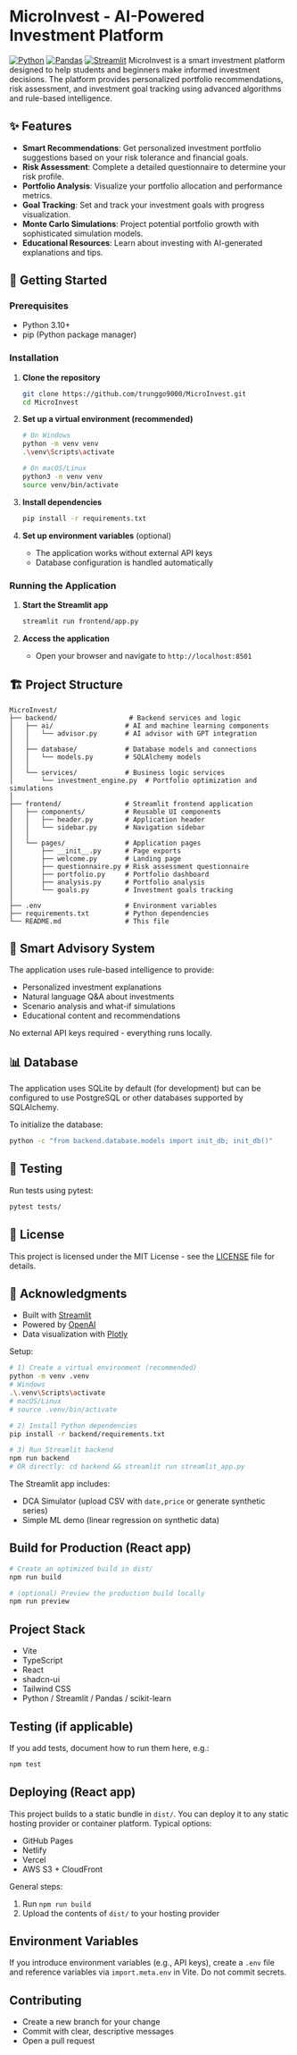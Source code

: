 # MicroInvest - AI-Powered Investment Platform

[![Python](https://img.shields.io/badge/Python-3.10%2B-3776AB?logo=python&logoColor=white)](https://www.python.org/)
[![Pandas](https://img.shields.io/badge/Pandas-2.x-150458?logo=pandas&logoColor=white)](https://pandas.pydata.org/)
[![Streamlit](https://img.shields.io/badge/Streamlit-1.x-FF4B4B?logo=streamlit&logoColor=white)](https://streamlit.io/)
MicroInvest is a smart investment platform designed to help students and beginners make informed investment decisions. The platform provides personalized portfolio recommendations, risk assessment, and investment goal tracking using advanced algorithms and rule-based intelligence.

## ✨ Features

- **Smart Recommendations**: Get personalized investment portfolio suggestions based on your risk tolerance and financial goals.
- **Risk Assessment**: Complete a detailed questionnaire to determine your risk profile.
- **Portfolio Analysis**: Visualize your portfolio allocation and performance metrics.
- **Goal Tracking**: Set and track your investment goals with progress visualization.
- **Monte Carlo Simulations**: Project potential portfolio growth with sophisticated simulation models.
- **Educational Resources**: Learn about investing with AI-generated explanations and tips.

## 🚀 Getting Started

### Prerequisites

- Python 3.10+
- pip (Python package manager)

### Installation

1. **Clone the repository**
   ```bash
   git clone https://github.com/trunggo9000/MicroInvest.git
   cd MicroInvest
   ```

2. **Set up a virtual environment (recommended)**
   ```bash
   # On Windows
   python -m venv venv
   .\venv\Scripts\activate
   
   # On macOS/Linux
   python3 -m venv venv
   source venv/bin/activate
   ```

3. **Install dependencies**
   ```bash
   pip install -r requirements.txt
   ```

4. **Set up environment variables** (optional)
   - The application works without external API keys
   - Database configuration is handled automatically

### Running the Application

1. **Start the Streamlit app**
   ```bash
   streamlit run frontend/app.py
   ```

2. **Access the application**
   - Open your browser and navigate to `http://localhost:8501`

## 🏗️ Project Structure

```
MicroInvest/
├── backend/                  # Backend services and logic
│   ├── ai/                  # AI and machine learning components
│   │   └── advisor.py       # AI advisor with GPT integration
│   │
│   ├── database/            # Database models and connections
│   │   └── models.py        # SQLAlchemy models
│   │
│   └── services/            # Business logic services
│       └── investment_engine.py  # Portfolio optimization and simulations
│
├── frontend/                # Streamlit frontend application
│   ├── components/          # Reusable UI components
│   │   ├── header.py        # Application header
│   │   └── sidebar.py       # Navigation sidebar
│   │
│   └── pages/               # Application pages
│       ├── __init__.py      # Page exports
│       ├── welcome.py       # Landing page
│       ├── questionnaire.py # Risk assessment questionnaire
│       ├── portfolio.py     # Portfolio dashboard
│       ├── analysis.py      # Portfolio analysis
│       └── goals.py         # Investment goals tracking
│
├── .env                     # Environment variables
├── requirements.txt         # Python dependencies
└── README.md                # This file
```

## 🧠 Smart Advisory System

The application uses rule-based intelligence to provide:
- Personalized investment explanations
- Natural language Q&A about investments
- Scenario analysis and what-if simulations
- Educational content and recommendations

No external API keys required - everything runs locally.

## 📊 Database

The application uses SQLite by default (for development) but can be configured to use PostgreSQL or other databases supported by SQLAlchemy.

To initialize the database:
```bash
python -c "from backend.database.models import init_db; init_db()"
```

## 🧪 Testing

Run tests using pytest:
```bash
pytest tests/
```

## 📝 License

This project is licensed under the MIT License - see the [LICENSE](LICENSE) file for details.

## 🙏 Acknowledgments

- Built with [Streamlit](https://streamlit.io/)
- Powered by [OpenAI](https://openai.com/)
- Data visualization with [Plotly](https://plotly.com/python/)

Setup:
```sh
# 1) Create a virtual environment (recommended)
python -m venv .venv
# Windows
.\.venv\Scripts\activate
# macOS/Linux
# source .venv/bin/activate

# 2) Install Python dependencies
pip install -r backend/requirements.txt

# 3) Run Streamlit backend
npm run backend
# OR directly: cd backend && streamlit run streamlit_app.py
```

The Streamlit app includes:
- DCA Simulator (upload CSV with `date,price` or generate synthetic series)
- Simple ML demo (linear regression on synthetic data)

## Build for Production (React app)
```sh
# Create an optimized build in dist/
npm run build

# (optional) Preview the production build locally
npm run preview
```

## Project Stack
- Vite
- TypeScript
- React
- shadcn-ui
- Tailwind CSS
- Python / Streamlit / Pandas / scikit-learn

## Testing (if applicable)
If you add tests, document how to run them here, e.g.:
```sh
npm test
```

## Deploying (React app)
This project builds to a static bundle in `dist/`. You can deploy it to any static hosting provider or container platform. Typical options:
- GitHub Pages
- Netlify
- Vercel
- AWS S3 + CloudFront

General steps:
1) Run `npm run build`
2) Upload the contents of `dist/` to your hosting provider

## Environment Variables
If you introduce environment variables (e.g., API keys), create a `.env` file and reference variables via `import.meta.env` in Vite. Do not commit secrets.

## Contributing
- Create a new branch for your change
- Commit with clear, descriptive messages
- Open a pull request
